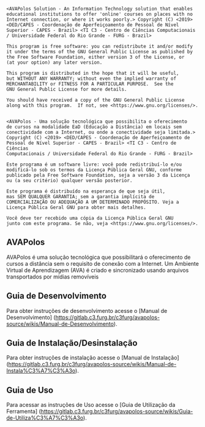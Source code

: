     <AVAPolos Solution - An Information Technology solution that enables 
    educational institutions to offer 'online' courses on places with no 
    Internet connection, or where it works poorly.> Copyright (C) <2019>
    <DED/CAPES - Coordenação de Aperfeiçoamento de Pessoal de Nível 
    Superior - CAPES - Brazil> <TI C3 - Centro de Ciências Computacionais 
    / Universidade Federal do Rio Grande - FURG - Brazil>

    This program is free software: you can redistribute it and/or modify
    it under the terms of the GNU General Public License as published by
    the Free Software Foundation, either version 3 of the License, or
    (at your option) any later version.

    This program is distributed in the hope that it will be useful,
    but WITHOUT ANY WARRANTY; without even the implied warranty of
    MERCHANTABILITY or FITNESS FOR A PARTICULAR PURPOSE.  See the
    GNU General Public License for more details.

    You should have received a copy of the GNU General Public License
    along with this program.  If not, see <https://www.gnu.org/licenses/>.
    

    <AVAPolos - Uma solução tecnológica que possibilita o oferecimento 
    de cursos na modalidade EaD (Educação a Distância) em locais sem 
    conectividade com a Internet, ou onde a conectividade seja limitada.>
    Copyright (C) <2019> <DED/CAPES - Coordenação de Aperfeiçoamento de 
    Pessoal de Nível Superior - CAPES - Brazil> <TI C3 - Centro de Ciências 
    Computacionais / Universidade Federal do Rio Grande - FURG - Brazil>
    
    Este programa é um software livre: você pode redistribuí-lo e/ou
    modificá-lo sob os termos da Licença Pública Geral GNU, conforme
    publicado pela Free Software Foundation, seja a versão 3 da Licença
    ou (a seu critério) qualquer versão posterior.

    Este programa é distribuído na esperança de que seja útil,
    mas SEM QUALQUER GARANTIA; sem a garantia implícita de
    COMERCIALIZAÇÃO OU ADEQUAÇÃO A UM DETERMINADO PROPÓSITO. Veja a
    Licença Pública Geral GNU para obter mais detalhes.

    Você deve ter recebido uma cópia da Licença Pública Geral GNU
    junto com este programa. Se não, veja <https://www.gnu.org/licenses/>.



## AVAPolos
AVAPolos é uma solução tecnológica que possibilitará o oferecimento de cursos a 
distância sem o requisito de conexão com a Internet. Um Ambiente Virtual de 
Aprendizagem (AVA) é criado e sincronizado usando arquivos transportados por 
mídias removíveis

## Guia de Desenvolvimento

Para obter instruções de desenvolvimento acesse o [Manual de Desenvolvimento]
(https://gitlab.c3.furg.br/c3furg/avapolos-source/wikis/Manual-de-Desenvolvimento). 


## Guia de Instalação/Desinstalação

Para obter instruções de instalação acesse o [Manual de Instalação]
(https://gitlab.c3.furg.br/c3furg/avapolos-source/wikis/Manual-de-Instala%C3%A7%C3%A3o). 

## Guia de Uso 

Para acessar as instruções de Uso acesse o [Guia de Utilização da Ferramenta]
(https://gitlab.c3.furg.br/c3furg/avapolos-source/wikis/Guia-de-Utiliza%C3%A7%C3%A3o). 
